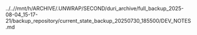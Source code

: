 ../..//mnt/h/ARCHIVE/.UNWRAP/SECOND/duri_archive/full_backup_2025-08-04_15-17-21/backup_repository/current_state_backup_20250730_185500/DEV_NOTES.md